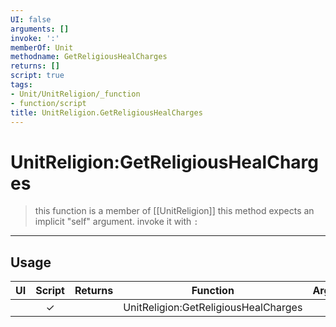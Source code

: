```yaml
---
UI: false
arguments: []
invoke: ':'
memberOf: Unit
methodname: GetReligiousHealCharges
returns: []
script: true
tags:
- Unit/UnitReligion/_function
- function/script
title: UnitReligion.GetReligiousHealCharges
---
```

# UnitReligion:GetReligiousHealCharges
> this function is a member of [[UnitReligion]]
> this method expects an implicit "self" argument. invoke it with `:`
-----
## Usage
|  UI | Script | Returns | Function | Arguments |
|:---:|:------:|-------:|:--------:|:---------|
| |✓||UnitReligion:GetReligiousHealCharges||
